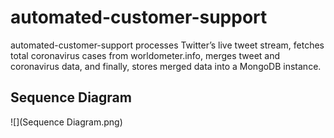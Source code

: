 # automated-customer-support
automated-customer-support processes Twitter’s live tweet stream, fetches total coronavirus cases from worldometer.info, merges tweet and coronavirus data, and finally, stores merged data into a MongoDB instance.

## Sequence Diagram
![](Sequence Diagram.png)

